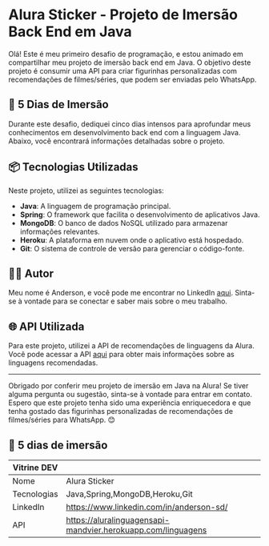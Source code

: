 # Alura Sticker - Projeto de Imersão Back End em Java

Olá! Este é meu primeiro desafio de programação, e estou animado em compartilhar meu projeto de imersão back end em Java. O objetivo deste projeto é consumir uma API para criar figurinhas personalizadas com recomendações de filmes/séries, que podem ser enviadas pelo WhatsApp.

## 🚀 5 Dias de Imersão

Durante este desafio, dediquei cinco dias intensos para aprofundar meus conhecimentos em desenvolvimento back end com a linguagem Java. Abaixo, você encontrará informações detalhadas sobre o projeto.

## 📦 Tecnologias Utilizadas

Neste projeto, utilizei as seguintes tecnologias:

- **Java**: A linguagem de programação principal.
- **Spring**: O framework que facilita o desenvolvimento de aplicativos Java.
- **MongoDB**: O banco de dados NoSQL utilizado para armazenar informações relevantes.
- **Heroku**: A plataforma em nuvem onde o aplicativo está hospedado.
- **Git**: O sistema de controle de versão para gerenciar o código-fonte.

## 🧑‍💼 Autor

Meu nome é Anderson, e você pode me encontrar no LinkedIn [aqui](https://www.linkedin.com/in/anderson-sd/). Sinta-se à vontade para se conectar e saber mais sobre o meu trabalho.

## 🌐 API Utilizada

Para este projeto, utilizei a API de recomendações de linguagens da Alura. Você pode acessar a API [aqui](https://aluralinguagensapi-mandvier.herokuapp.com/linguagens) para obter mais informações sobre as linguagens recomendadas.

---

Obrigado por conferir meu projeto de imersão em Java na Alura! Se tiver alguma pergunta ou sugestão, sinta-se à vontade para entrar em contato. Espero que este projeto tenha sido uma experiência enriquecedora e que tenha gostado das figurinhas personalizadas de recomendações de filmes/séries para WhatsApp. 😊

## 🤿 5 dias de imersão

| Vitrine DEV |                                                              |
|-------------|--------------------------------------------------------------|
| Nome        | Alura Sticker                                                |
| Tecnologias | Java,Spring,MongoDB,Heroku,Git                               |
| LinkedIn     | https://www.linkedin.com/in/anderson-sd/                    |
| API         | https://aluralinguagensapi-mandvier.herokuapp.com/linguagens |
